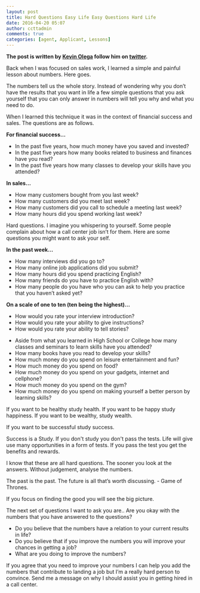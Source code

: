 ```yaml
---
layout: post
title: Hard Questions Easy Life Easy Questions Hard Life
date: 2016-04-20 05:07
author: ccttadmin
comments: true
categories: [agent, Applicant, Lessons]
---
```

<strong>The post is written by <a href="http://kevinolega.com">Kevin Olega</a> follow him on <a href="http://twitter.com/kevinolega">twitter</a>.</strong>

Back when I was focused on sales work, I learned a simple and painful lesson about numbers. Here goes.

The numbers tell us the whole story. Instead of wondering why you don’t have the results that you want in life a few simple questions that you ask yourself that you can only answer in numbers will tell you why and what you need to do.

When I learned this technique it was in the context of financial success and sales. The questions are as follows.

<strong>For financial success...</strong>

<ul>
<li>In the past five years, how much money have you saved and invested?</li>
<li>In the past five years how many books related to business and finances have you read?</li>
<li>In the past five years how many classes to develop your skills have you attended?</li>
</ul>

<strong>In sales…</strong>
- How many customers bought from you last week?
- How many customers did you meet last week?
- How many customers did you call to schedule a meeting last week?
- How many hours did you spend working last week?

Hard questions. I imagine you whispering to yourself. Some people complain about how a call center job isn’t for them. Here are some questions you might want to ask your self.

<strong>In the past week…</strong>
- How many interviews did you go to?
- How many online job applications did you submit?
- How many hours did you spend practicing English?
- How many friends do you have to practice English with?
- How many people do you have who you can ask to help you practice that you haven’t asked yet?

<strong>On a scale of one to ten (ten being the highest)…</strong>
- How would you rate your interview introduction?
- How would you rate your ability to give instructions?
- How would you rate your ability to tell stories?

<ul>
<li>Aside from what you learned in High School or College how many classes and seminars to learn skills have you attended?</li>
<li>How many books have you read to develop your skills?</li>
<li>How much money do you spend on leisure entertainment and fun?</li>
<li>How much money do you spend on food?</li>
<li>How much money do you spend on your gadgets, internet and cellphone?</li>
<li>How much money do you spend on the gym?</li>
<li>How much money do you spend on making yourself a better person by learning skills?</li>
</ul>

If you want to be healthy study health.
If you want to be happy study happiness.
If you want to be wealthy, study wealth.

If you want to be successful study success.

Success is a Study. If you don't study you don't pass the tests. Life will give use many opportunities in a form of tests. If you pass the test you get the benefits and rewards.

I know that these are all hard questions. The sooner you look at the answers. Without judgement, analyse the numbers.

The past is the past. The future is all that’s worth discussing. - Game of Thrones.

If you focus on finding the good you will see the big picture.

The next set of questions I want to ask you are..
Are you okay with the numbers that you have answered to the questions?
- Do you believe that the numbers have a relation to your current results in life?
- Do you believe that if you improve the numbers you will improve your chances in getting a job?
- What are you doing to improve the numbers?

If you agree that you need to improve your numbers I can help you add the numbers that contribute to landing a job but I’m a really hard person to convince. Send me a message on why I should assist you in getting hired in a call center.
